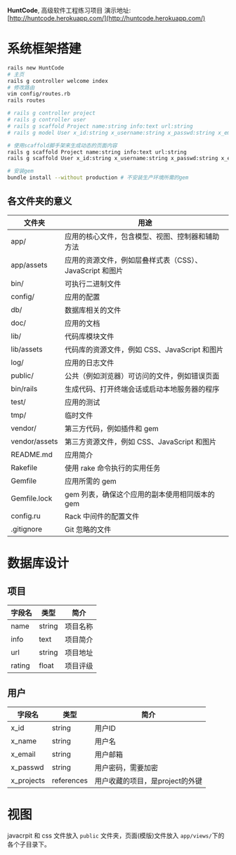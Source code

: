 **HuntCode**, 高级软件工程练习项目
演示地址: [http://huntcode.herokuapp.com/](http://huntcode.herokuapp.com/)

# 系统框架搭建
```zsh
rails new HuntCode
# 主页
rails g controller welcome index
# 修改路由
vim config/routes.rb
rails routes

# rails g controller project
# rails g controller user
# rails g scaffold Project name:string info:text url:string
# rails g model User x_id:string x_username:string x_passwd:string x_email:string x_projects:references

# 使用scaffold脚手架来生成动态的页面内容
rails g scaffold Project name:string info:text url:string
rails g scaffold User x_id:string x_username:string x_passwd:string x_email:string x_projects:references

# 安装gem
bundle install --without production # 不安装生产环境所需的gem
```

## 各文件夹的意义

文件夹 | 用途
------|------
app/ | 应用的核心文件，包含模型、视图、控制器和辅助方法
app/assets | 应用的资源文件，例如层叠样式表（CSS）、JavaScript 和图片
bin/ | 可执行二进制文件
config/ | 应用的配置
db/ | 数据库相关的文件
doc/ | 应用的文档
lib/ | 代码库模块文件
lib/assets | 代码库的资源文件，例如 CSS、JavaScript 和图片
log/ | 应用的日志文件
public/ | 公共（例如浏览器）可访问的文件，例如错误页面
bin/rails | 生成代码、打开终端会话或启动本地服务器的程序
test/ | 应用的测试
tmp/ | 临时文件
vendor/ | 第三方代码，例如插件和 gem
vendor/assets | 第三方资源文件，例如 CSS、JavaScript 和图片
README.md | 应用简介
Rakefile | 使用 rake 命令执行的实用任务
Gemfile | 应用所需的 gem
Gemfile.lock | gem 列表，确保这个应用的副本使用相同版本的 gem
config.ru | Rack 中间件的配置文件
.gitignore | Git 忽略的文件

# 数据库设计

## 项目
字段名 | 类型 | 简介 
----|------|------
name | string | 项目名称
info | text | 项目简介
url | string | 项目地址
rating | float | 项目评级

## 用户
字段名 | 类型 | 简介
-----|------|-----
x_id | string | 用户ID
x_name | string | 用户名
x_email | string | 用户邮箱
x_passwd | string | 用户密码，需要加密
x_projects | references | 用户收藏的项目，是project的外键

# 视图
javacrpit 和 css 文件放入 `public` 文件夹，页面(模版)文件放入 `app/views/`下的各个子目录下。
